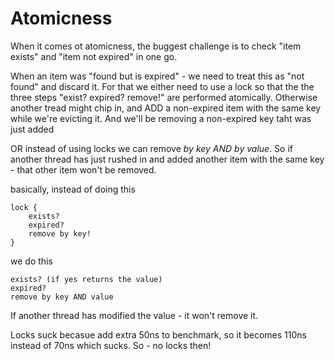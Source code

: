 # Atomicness

When it comes ot atomicness, the buggest challenge is to check "item exists" and "item not expired" in one go.

When an item was "found but is expired" - we need to treat this as "not found" and discard it. For that we either need to use a lock
so that the the three steps "exist? expired? remove!" are performed atomically. Otherwise another tread might chip in,
and ADD a non-expired item with the same key while we're evicting it. And we'll be removing a non-expired key taht was just added

OR instead of using locks we can remove _by key AND by value_. So if another thread has just rushed in 
and added another item with the same key - that other item won't be removed.

basically, instead of doing this

```
lock {
	exists?
	expired?
	remove by key!
}
```

we do this

```
exists? (if yes returns the value)
expired?
remove by key AND value
```

If another thread has modified the value - it won't remove it.

Locks suck becasue add extra 50ns to benchmark, so it becomes 110ns instead of 70ns which sucks.
So - no locks then!
